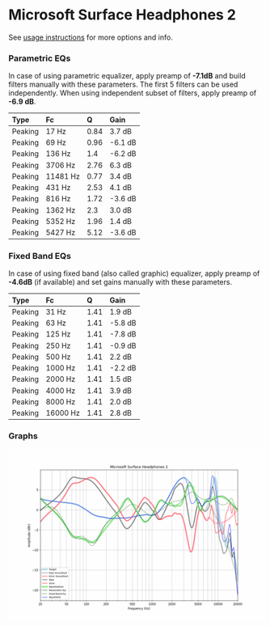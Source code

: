 # Microsoft Surface Headphones 2
See [usage instructions](https://github.com/jaakkopasanen/AutoEq#usage) for more options and info.

### Parametric EQs
In case of using parametric equalizer, apply preamp of **-7.1dB** and build filters manually
with these parameters. The first 5 filters can be used independently.
When using independent subset of filters, apply preamp of **-6.9 dB**.

| Type    | Fc       |    Q | Gain    |
|:--------|:---------|:-----|:--------|
| Peaking | 17 Hz    | 0.84 | 3.7 dB  |
| Peaking | 69 Hz    | 0.96 | -6.1 dB |
| Peaking | 136 Hz   | 1.4  | -6.2 dB |
| Peaking | 3706 Hz  | 2.76 | 6.3 dB  |
| Peaking | 11481 Hz | 0.77 | 3.4 dB  |
| Peaking | 431 Hz   | 2.53 | 4.1 dB  |
| Peaking | 816 Hz   | 1.72 | -3.6 dB |
| Peaking | 1362 Hz  | 2.3  | 3.0 dB  |
| Peaking | 5352 Hz  | 1.96 | 1.4 dB  |
| Peaking | 5427 Hz  | 5.12 | -3.6 dB |

### Fixed Band EQs
In case of using fixed band (also called graphic) equalizer, apply preamp of **-4.6dB**
(if available) and set gains manually with these parameters.

| Type    | Fc       |    Q | Gain    |
|:--------|:---------|:-----|:--------|
| Peaking | 31 Hz    | 1.41 | 1.9 dB  |
| Peaking | 63 Hz    | 1.41 | -5.8 dB |
| Peaking | 125 Hz   | 1.41 | -7.8 dB |
| Peaking | 250 Hz   | 1.41 | -0.9 dB |
| Peaking | 500 Hz   | 1.41 | 2.2 dB  |
| Peaking | 1000 Hz  | 1.41 | -2.2 dB |
| Peaking | 2000 Hz  | 1.41 | 1.5 dB  |
| Peaking | 4000 Hz  | 1.41 | 3.9 dB  |
| Peaking | 8000 Hz  | 1.41 | 2.0 dB  |
| Peaking | 16000 Hz | 1.41 | 2.8 dB  |

### Graphs
![](./Microsoft%20Surface%20Headphones%202.png)